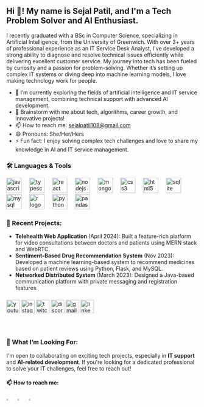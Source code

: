 <h2 align="left">Hi 👋! My name is Sejal Patil, and I'm a Tech Problem Solver and AI Enthusiast.</h2>
I recently graduated with a BSc in Computer Science, specializing in Artificial Intelligence, from the University of Greenwich. With over 3+ years of professional experience as an IT Service Desk Analyst, I've developed a strong ability to diagnose and resolve technical issues efficiently while delivering excellent customer service. My journey into tech has been fueled by curiosity and a passion for problem-solving. Whether it’s setting up complex IT systems or diving deep into machine learning models, I love making technology work for people.

- 🔭 I’m currently exploring the fields of artificial intelligence and IT service management, combining technical support with advanced AI development.
- 💬 Brainstorm with me about tech, algorithms, career growth, and innovative projects!
- 📫 How to reach me: sejalpatil108@gmail.com
- 😄 Pronouns: She/Her/Hers
- ⚡ Fun fact: I enjoy solving complex tech challenges and love to share my knowledge in AI and IT service management.

### 🛠️ Languages & Tools
<div align="left">
  <img src="https://cdn.jsdelivr.net/gh/devicons/devicon/icons/javascript/javascript-original.svg" height="40" alt="javascript logo"  />
  <img width="12" />
  <img src="https://cdn.jsdelivr.net/gh/devicons/devicon/icons/typescript/typescript-original.svg" height="40" alt="typescript logo"  />
  <img width="12" />
  <img src="https://cdn.jsdelivr.net/gh/devicons/devicon/icons/react/react-original.svg" height="40" alt="react logo"  />
  <img width="12" />
  <img src="https://cdn.jsdelivr.net/gh/devicons/devicon/icons/nodejs/nodejs-original.svg" height="40" alt="nodejs logo"  />
  <img width="12" />
  <img src="https://cdn.jsdelivr.net/gh/devicons/devicon/icons/mongodb/mongodb-original.svg" height="40" alt="mongodb logo"  />
  <img width="12" />
  <img src="https://cdn.jsdelivr.net/gh/devicons/devicon/icons/css3/css3-original.svg" height="40" alt="css3 logo"  />
  <img width="12" />
  <img src="https://cdn.jsdelivr.net/gh/devicons/devicon/icons/html5/html5-original.svg" height="40" alt="html5 logo"  />
  <img width="12" />
  <img src="https://cdn.jsdelivr.net/gh/devicons/devicon/icons/sqlite/sqlite-original.svg" height="40" alt="sqlite logo"  />
  <img width="12" />
  <img src="https://cdn.jsdelivr.net/gh/devicons/devicon/icons/mysql/mysql-original.svg" height="40" alt="mysql logo"  />
  <img width="12" />
  <img src="https://cdn.jsdelivr.net/gh/devicons/devicon/icons/r/r-original.svg" height="40" alt="r logo"  />
  <img width="12" />
  <img src="https://cdn.jsdelivr.net/gh/devicons/devicon/icons/python/python-original.svg" height="40" alt="python logo"  />
  <img width="12" />
  <img src="https://cdn.jsdelivr.net/gh/devicons/devicon/icons/pandas/pandas-original.svg" height="40" alt="pandas logo"  />
</div>

### 🌟 Recent Projects:
- **Telehealth Web Application** (April 2024): Built a feature-rich platform for video consultations between doctors and patients using MERN stack and WebRTC.
- **Sentiment-Based Drug Recommendation System** (Nov 2023): Developed a machine learning-based system to recommend medicines based on patient reviews using Python, Flask, and MySQL.
- **Networked Distributed System** (March 2023): Designed a Java-based communication platform with private messaging and registration features.

###

<div align="left">
  <img src="https://img.shields.io/static/v1?message=Youtube&logo=youtube&label=&color=FF0000&logoColor=white&labelColor=&style=for-the-badge" height="35" alt="youtube logo"  />
  <img src="https://img.shields.io/static/v1?message=Instagram&logo=instagram&label=&color=E4405F&logoColor=white&labelColor=&style=for-the-badge" height="35" alt="instagram logo"  />
  <img src="https://img.shields.io/static/v1?message=Twitch&logo=twitch&label=&color=9146FF&logoColor=white&labelColor=&style=for-the-badge" height="35" alt="twitch logo"  />
  <img src="https://img.shields.io/static/v1?message=Discord&logo=discord&label=&color=7289DA&logoColor=white&labelColor=&style=for-the-badge" height="35" alt="discord logo"  />
  <img src="https://img.shields.io/static/v1?message=Gmail&logo=gmail&label=&color=D14836&logoColor=white&labelColor=&style=for-the-badge" height="35" alt="gmail logo"  />
  <img src="https://img.shields.io/static/v1?message=LinkedIn&logo=linkedin&label=&color=0077B5&logoColor=white&labelColor=&style=for-the-badge" height="35" alt="linkedin logo"  />
</div>

###

<br clear="both">

### 🎯 What I’m Looking For:
I'm open to collaborating on exciting tech projects, especially in **IT support** and **AI-related development**. If you're looking for a dedicated professional to solve your IT challenges, feel free to reach out!

#### 📫 How to reach me:
[<img src="https://img.icons8.com/fluent/48/000000/instagram-new.png" width="3.5%"/>](https://www.instagram.com/sejal_patil24)  &nbsp; 
[<img src="https://img.icons8.com/color/48/000000/linkedin.png" width="3.5%"/>](https://www.linkedin.com/in/sejal-patil-/)  &nbsp; 
<a href="mailto:sejalpatil108@gmail.com"> <img src="https://img.icons8.com/fluent/48/000000/gmail.png" width="3.5%"/> </a>
<!--
**sejal-patil24/sejal-patil24** is a ✨ _special_ ✨ repository because its `README.md` (this file) appears on your GitHub profile.

Here are some ideas to get you started:

- 🔭 I’m currently working on ...
- 🌱 I’m currently learning ...
- 👯 I’m looking to collaborate on ...
- 🤔 I’m looking for help with ...
- 💬 Ask me about ...
- 📫 How to reach me: ...
- 😄 Pronouns: ...
- ⚡ Fun fact: ...
-->
